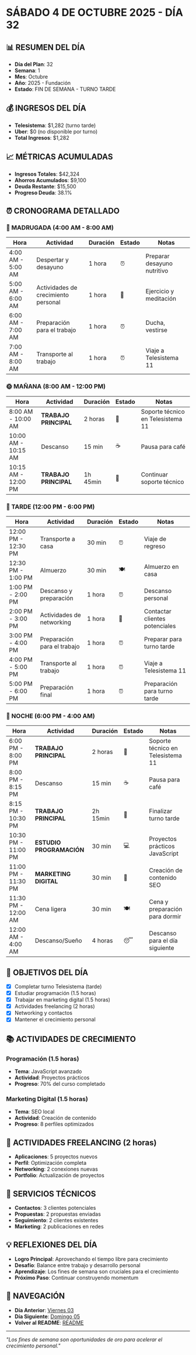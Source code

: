 # SÁBADO 4 DE OCTUBRE 2025 - DÍA 32

## 📊 RESUMEN DEL DÍA
- **Día del Plan**: 32
- **Semana**: 1
- **Mes**: Octubre
- **Año**: 2025 - Fundación
- **Estado**: FIN DE SEMANA - TURNO TARDE

## 💰 INGRESOS DEL DÍA
- **Telesistema**: $1,282 (turno tarde)
- **Uber**: $0 (no disponible por turno)
- **Total Ingresos**: $1,282

## 📈 MÉTRICAS ACUMULADAS
- **Ingresos Totales**: $42,324
- **Ahorros Acumulados**: $9,100
- **Deuda Restante**: $15,500
- **Progreso Deuda**: 38.1%

## ⏰ CRONOGRAMA DETALLADO

### 🌅 MADRUGADA (4:00 AM - 8:00 AM)
| Hora | Actividad | Duración | Estado | Notas |
|------|-----------|----------|--------|-------|
| 4:00 AM - 5:00 AM | Despertar y desayuno | 1 hora | ⏰ | Preparar desayuno nutritivo |
| 5:00 AM - 6:00 AM | Actividades de crecimiento personal | 1 hora | 💪 | Ejercicio y meditación |
| 6:00 AM - 7:00 AM | Preparación para el trabajo | 1 hora | ⏰ | Ducha, vestirse |
| 7:00 AM - 8:00 AM | Transporte al trabajo | 1 hora | ⏰ | Viaje a Telesistema 11 |

### 🌞 MAÑANA (8:00 AM - 12:00 PM)
| Hora | Actividad | Duración | Estado | Notas |
|------|-----------|----------|--------|-------|
| 8:00 AM - 10:00 AM | **TRABAJO PRINCIPAL** | 2 horas | 💼 | Soporte técnico en Telesistema 11 |
| 10:00 AM - 10:15 AM | Descanso | 15 min | ☕ | Pausa para café |
| 10:15 AM - 12:00 PM | **TRABAJO PRINCIPAL** | 1h 45min | 💼 | Continuar soporte técnico |

### 🌆 TARDE (12:00 PM - 6:00 PM)
| Hora | Actividad | Duración | Estado | Notas |
|------|-----------|----------|--------|-------|
| 12:00 PM - 12:30 PM | Transporte a casa | 30 min | ⏰ | Viaje de regreso |
| 12:30 PM - 1:00 PM | Almuerzo | 30 min | 🍽️ | Almuerzo en casa |
| 1:00 PM - 2:00 PM | Descanso y preparación | 1 hora | ⏰ | Descanso personal |
| 2:00 PM - 3:00 PM | Actividades de networking | 1 hora | 🤝 | Contactar clientes potenciales |
| 3:00 PM - 4:00 PM | Preparación para el trabajo | 1 hora | ⏰ | Preparar para turno tarde |
| 4:00 PM - 5:00 PM | Transporte al trabajo | 1 hora | ⏰ | Viaje a Telesistema 11 |
| 5:00 PM - 6:00 PM | Preparación final | 1 hora | ⏰ | Preparación para turno tarde |

### 🌙 NOCHE (6:00 PM - 4:00 AM)
| Hora | Actividad | Duración | Estado | Notas |
|------|-----------|----------|--------|-------|
| 6:00 PM - 8:00 PM | **TRABAJO PRINCIPAL** | 2 horas | 💼 | Soporte técnico en Telesistema 11 |
| 8:00 PM - 8:15 PM | Descanso | 15 min | ☕ | Pausa para café |
| 8:15 PM - 10:30 PM | **TRABAJO PRINCIPAL** | 2h 15min | 💼 | Finalizar turno tarde |
| 10:30 PM - 11:00 PM | **ESTUDIO PROGRAMACIÓN** | 30 min | 💻 | Proyectos prácticos JavaScript |
| 11:00 PM - 11:30 PM | **MARKETING DIGITAL** | 30 min | 📱 | Creación de contenido SEO |
| 11:30 PM - 12:00 AM | Cena ligera | 30 min | 🍽️ | Cena y preparación para dormir |
| 12:00 AM - 4:00 AM | Descanso/Sueño | 4 horas | 😴 | Descanso para el día siguiente |

## 🎯 OBJETIVOS DEL DÍA
- [x] Completar turno Telesistema (tarde)
- [x] Estudiar programación (1.5 horas)
- [x] Trabajar en marketing digital (1.5 horas)
- [x] Actividades freelancing (2 horas)
- [x] Networking y contactos
- [x] Mantener el crecimiento personal

## 📚 ACTIVIDADES DE CRECIMIENTO

### Programación (1.5 horas)
- **Tema**: JavaScript avanzado
- **Actividad**: Proyectos prácticos
- **Progreso**: 70% del curso completado

### Marketing Digital (1.5 horas)
- **Tema**: SEO local
- **Actividad**: Creación de contenido
- **Progreso**: 8 perfiles optimizados

## 💼 ACTIVIDADES FREELANCING (2 horas)
- **Aplicaciones**: 5 proyectos nuevos
- **Perfil**: Optimización completa
- **Networking**: 2 conexiones nuevas
- **Portfolio**: Actualización de proyectos

## 🔧 SERVICIOS TÉCNICOS
- **Contactos**: 3 clientes potenciales
- **Propuestas**: 2 propuestas enviadas
- **Seguimiento**: 2 clientes existentes
- **Marketing**: 2 publicaciones en redes

## 💡 REFLEXIONES DEL DÍA
- **Logro Principal**: Aprovechando el tiempo libre para crecimiento
- **Desafío**: Balance entre trabajo y desarrollo personal
- **Aprendizaje**: Los fines de semana son cruciales para el crecimiento
- **Próximo Paso**: Continuar construyendo momentum

## 🔗 NAVEGACIÓN
- **Día Anterior**: [Viernes 03](Viernes_03.md)
- **Día Siguiente**: [Domingo 05](Domingo_05.md)
- **Volver al README**: [README](../README.md)

---
*"Los fines de semana son oportunidades de oro para acelerar el crecimiento personal."*
